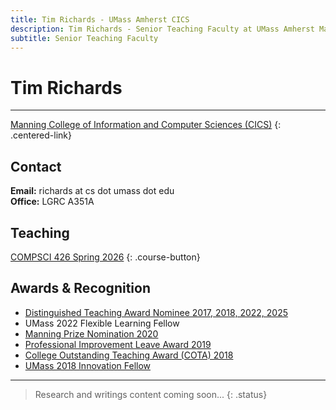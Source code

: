```yaml
---
title: Tim Richards - UMass Amherst CICS
description: Tim Richards - Senior Teaching Faculty at UMass Amherst Manning College of Information and Computer Sciences
subtitle: Senior Teaching Faculty
---
```


# Tim Richards

---

[Manning College of Information and Computer Sciences (CICS)](https://www.cics.umass.edu/)
{: .centered-link}

## Contact

**Email:** richards at cs dot umass dot edu  
**Office:** LGRC A351A

## Teaching

[COMPSCI 426 Spring 2026](courses/426/26s)
{: .course-button}

## Awards & Recognition

- [Distinguished Teaching Award Nominee 2017, 2018, 2022, 2025](https://www.umass.edu/ctl/grants-awards/distinguished-teaching-award-dta)
- UMass 2022 Flexible Learning Fellow
- [Manning Prize Nomination 2020](https://www.umass.edu/ctl/grants-awards/manning-prize-excellence-teaching)
- [Professional Improvement Leave Award 2019](assets/msp_chronicle_march_2019.pdf)
- [College Outstanding Teaching Award (COTA) 2018](https://www.umass.edu/newsoffice/article/college-outstanding-teaching-awards)
- [UMass 2018 Innovation Fellow](https://innovate.umass.edu/tim-richards/)

---

> Research and writings content coming soon...
> {: .status}
